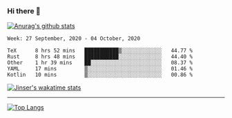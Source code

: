 ### Hi there 👋

[![Anurag's github stats](https://github-readme-stats.vercel.app/api?username=jinserrr&show_icons=true)](https://github.com/anuraghazra/github-readme-stats)


<!--START_SECTION:waka-->
```text
Week: 27 September, 2020 - 04 October, 2020

TeX      8 hrs 52 mins   ███████████▒░░░░░░░░░░░░░   44.77 % 
Rust     8 hrs 48 mins   ███████████░░░░░░░░░░░░░░   44.40 % 
Other    1 hr 39 mins    ██░░░░░░░░░░░░░░░░░░░░░░░   08.37 % 
YAML     17 mins         ▒░░░░░░░░░░░░░░░░░░░░░░░░   01.46 % 
Kotlin   10 mins         ▒░░░░░░░░░░░░░░░░░░░░░░░░   00.86 % 
```
<!--END_SECTION:waka-->

[![Jinser's wakatime stats](https://github-readme-stats.vercel.app/api/wakatime?username=jinser)](https://github.com/anuraghazra/github-readme-stats)

***

[![Top Langs](https://github-readme-stats.vercel.app/api/top-langs/?username=jinserrr)](https://github.com/anuraghazra/github-readme-stats)
